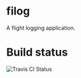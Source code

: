 # filog
A flight logging application.

# Build status
![Travis CI Status](https://travis-ci.org/famstutz/filog.svg?branch=master)
